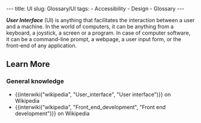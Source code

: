--- title: UI slug: Glossary/UI tags: - Accessibility - Design - Glossary ---

**_User Interface_** (UI) is anything that facilitates the interaction between a user and a machine. In the world of computers, it can be anything from a keyboard, a joystick, a screen or a program. In case of computer software, it can be a command-line prompt, a webpage, a user input form, or the front-end of any application.

## Learn More

### General knowledge

- {{interwiki("wikipedia", "User\_interface", "User interface")}} on Wikipedia
- {{interwiki("wikipedia", "Front\_end\_development", "Front end development")}} on Wikipedia
